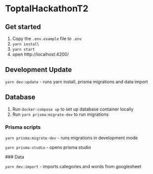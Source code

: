 # ToptalHackathonT2

## Get started

1. Copy the `.env.example` file to `.env`
2. `yarn install`
3. `yarn start`
4. open http://localhost:4200/

## Development Update

`yarn dev:update` - runs yarn install, prisma migrations and data import

## Database

1. Run `docker-compose up` to set up database container locally
2. Run `yarn prisma:migrate-dev` to run migrations

### Prisma scripts

`yarn prisma:migrate-dev` - runs migrations in development mode

`yarn prisma:studio` - opens prisma studio

### Data

`yarn dev:import` - imports categories and words from googlesheet
